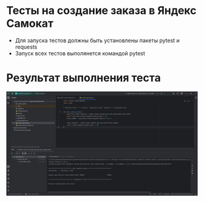 # Тесты на создание заказа в Яндекс Самокат
- Для запуска тестов должны быть установлены пакеты pytest и requests
- Запуск всех тестов выполянется командой pytest

# Результат выполнения теста
![result](/screen.JPG)
